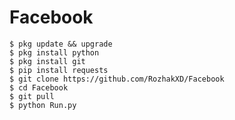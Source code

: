 # Facebook
    $ pkg update && upgrade
    $ pkg install python
    $ pkg install git
    $ pip install requests
    $ git clone https://github.com/RozhakXD/Facebook
    $ cd Facebook
    $ git pull
    $ python Run.py
